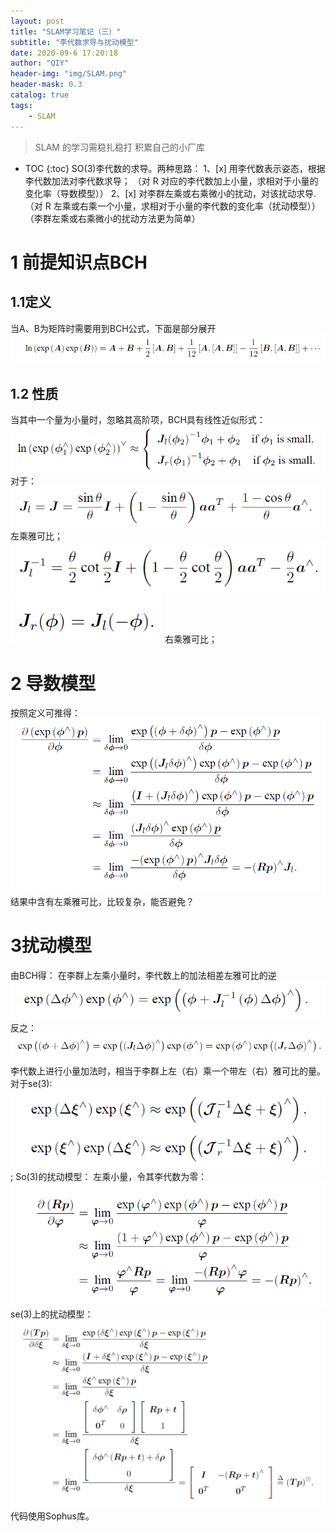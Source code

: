```yaml
---
layout: post
title: "SLAM学习笔记（三）"
subtitle: "李代数求导与扰动模型"
date: 2020-09-6 17:20:18
author: "QIY"
header-img: "img/SLAM.png"
header-mask: 0.3
catalog: true
tags:
    - SLAM
---
```

> SLAM 的学习需稳扎稳打 积累自己的小厂库
* TOC
{:toc}
SO(3)李代数的求导。两种思路：
1、[x] 用李代数表示姿态，根据李代数加法对李代数求导；
（对 R 对应的李代数加上小量，求相对于小量的变化率（导数模型））
2、[x] 对李群左乘或右乘微小的扰动，对该扰动求导.
（对 R 左乘或右乘一个小量，求相对于小量的李代数的变化率（扰动模型））
（李群左乘或右乘微小的扰动方法更为简单）
# 1 前提知识点BCH
## 1.1定义
当A、B为矩阵时需要用到BCH公式，下面是部分展开
![](/img/in-post/200906_slam3/d7c1d9a81101a95ed67f321654faa9d3.png)
## 1.2 性质
当其中一个量为小量时，忽略其高阶项，BCH具有线性近似形式：
![](/img/in-post/200906_slam3/7a63cce06b8e94aaf979085f311d1247.png)
对于：
![](/img/in-post/200906_slam3/6d3b832ea410131f2cf6453bc255311e.png)
左乘雅可比；
![](/img/in-post/200906_slam3/36a24216ea844da531c73f38ce657b5a.png)
![](/img/in-post/200906_slam3/d629138b8d5d1f2d6d1bc29346767ebb.png)
右乘雅可比；
# 2 导数模型
按照定义可推得：
![](/img/in-post/200906_slam3/9fc3bbb78655015e519b4ceadc9c9ab1.png)
结果中含有左乘雅可比，比较复杂，能否避免？
# 3扰动模型
由BCH得：
在李群上左乘小量时，李代数上的加法相差左雅可比的逆
![](/img/in-post/200906_slam3/41f3e6bba5cdbb7b9f428a6da4ccc574.png)
反之：
![](/img/in-post/200906_slam3/f2d2912f7eec089918c11d343cc44329.png)
李代数上进行小量加法时，相当于李群上左（右）乘一个带左（右）雅可比的量。
对于se(3):
![](/img/in-post/200906_slam3/33dce307651881f66d11164ce92046c6.png)
;
So(3)的扰动模型：
左乘小量，令其李代数为零：
![](/img/in-post/200906_slam3/9353027dcb862e164ef14eb3b29e8afc.png)
se(3)上的扰动模型：
![](/img/in-post/200906_slam3/58ffc657108d6a118ca6f0d3f1e840e4.png)
代码使用Sophus库。
